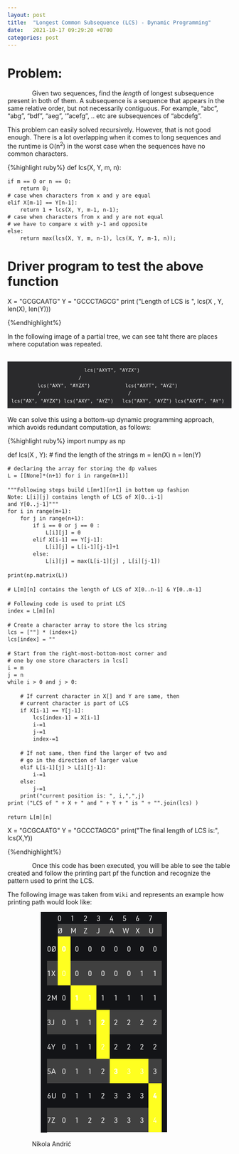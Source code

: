 ```yaml
---
layout: post
title:  "Longest Common Subsequence (LCS) - Dynamic Programming"
date:   2021-10-17 09:29:20 +0700
categories: post
---
```


# Problem:

 &nbsp;&nbsp;&nbsp;&nbsp;&nbsp;&nbsp;&nbsp;&nbsp;&nbsp;&nbsp;&nbsp;&nbsp;&nbsp;
 Given two sequences, find the *length* of longest subsequence present in both of them. A subsequence is a sequence that appears in the same relative order, but not necessarily contiguous. For example, “abc”, “abg”, “bdf”, “aeg”, ‘”acefg”, .. etc are subsequences of “abcdefg”. 
 
 This problem can easily solved recursively. However, that is not good enough. There is a lot overlapping when it comes to long sequences and the runtime is O(n<sup>2</sup>) in the worst case when the sequences have no common characters.
 
{%highlight ruby%}
def lcs(X, Y, m, n):
 
    if m == 0 or n == 0:
        return 0;
    # case when characters from x and y are equal
    elif X[m-1] == Y[n-1]:
        return 1 + lcs(X, Y, m-1, n-1);
    # case when characters from x and y are not equal
    # we have to compare x with y-1 and opposite
    else:
        return max(lcs(X, Y, m, n-1), lcs(X, Y, m-1, n));
 
 
# Driver program to test the above function
X = "GCGCAATG"
Y = "GCCCTAGCG"
print ("Length of LCS is ", lcs(X , Y, len(X), len(Y)))

{%endhighlight%}

 In the following image of a partial tree, we can see taht there are places where coputation was repeated. 
 
  &nbsp;&nbsp;&nbsp;&nbsp;&nbsp;&nbsp;&nbsp;&nbsp;&nbsp;&nbsp;&nbsp;&nbsp;&nbsp;&nbsp;&nbsp;&nbsp;&nbsp;&nbsp; 
![printing representation](../../assets/posts_images/LCS_1.png)

 We can solve this using a bottom-up dynamic programming approach, which avoids redundant computation, as follows:

{%highlight ruby%}
import numpy as np

def lcs(X , Y):
    # find the length of the strings
    m = len(X)
    n = len(Y)
 
    # declaring the array for storing the dp values
    L = [[None]*(n+1) for i in range(m+1)]
 
    """Following steps build L[m+1][n+1] in bottom up fashion
    Note: L[i][j] contains length of LCS of X[0..i-1]
    and Y[0..j-1]"""
    for i in range(m+1):
        for j in range(n+1):
            if i == 0 or j == 0 :
                L[i][j] = 0
            elif X[i-1] == Y[j-1]:
                L[i][j] = L[i-1][j-1]+1
            else:
                L[i][j] = max(L[i-1][j] , L[i][j-1])
                
    print(np.matrix(L))
    
    # L[m][n] contains the length of LCS of X[0..n-1] & Y[0..m-1]
    
    # Following code is used to print LCS
    index = L[m][n]
  
    # Create a character array to store the lcs string
    lcs = [""] * (index+1)
    lcs[index] = ""
  
    # Start from the right-most-bottom-most corner and
    # one by one store characters in lcs[]
    i = m
    j = n
    while i > 0 and j > 0:
  
        # If current character in X[] and Y are same, then
        # current character is part of LCS
        if X[i-1] == Y[j-1]:
            lcs[index-1] = X[i-1]
            i-=1
            j-=1
            index-=1
  
        # If not same, then find the larger of two and
        # go in the direction of larger value
        elif L[i-1][j] > L[i][j-1]:
            i-=1
        else:
            j-=1
        print("current position is: ", i,",",j)
    print ("LCS of " + X + " and " + Y + " is " + "".join(lcs) )
  
    return L[m][n]

X = "GCGCAATG"
Y = "GCCCTAGCG"
print("The final length of LCS is:", lcs(X,Y))

{%endhighlight%}

&nbsp;&nbsp;&nbsp;&nbsp;&nbsp;&nbsp;&nbsp;&nbsp;&nbsp;&nbsp;&nbsp;&nbsp;&nbsp;
 Once this code has been executed, you will be able to see the table created and follow the printing part pf the function and recognize the pattern used to print the LCS.
 
 The following image was taken from `Wiki` and represents an example how printing path would look like:
 
 &nbsp;&nbsp;&nbsp;&nbsp;&nbsp;&nbsp;&nbsp;&nbsp;&nbsp;&nbsp;&nbsp;&nbsp;&nbsp;&nbsp;&nbsp;&nbsp;&nbsp;&nbsp; 
![printing representation](../../assets/posts_images/LCS_0.png)

 &nbsp;&nbsp;&nbsp;&nbsp;&nbsp;&nbsp;&nbsp;&nbsp;&nbsp;&nbsp;&nbsp;&nbsp;&nbsp;
 Nikola Andrić

 
